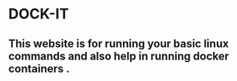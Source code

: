 # DOCK-IT

## This website is for running your basic linux commands and also help in running docker containers .
